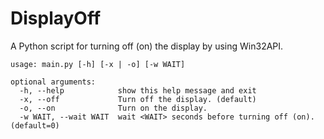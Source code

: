 # DisplayOff
A Python script for turning off (on) the display by using Win32API.

```
usage: main.py [-h] [-x | -o] [-w WAIT] 

optional arguments: 
  -h, --help            show this help message and exit 
  -x, --off             Turn off the display. (default)
  -o, --on              Turn on the display.
  -w WAIT, --wait WAIT  wait <WAIT> seconds before turning off (on). (default=0)
  ```